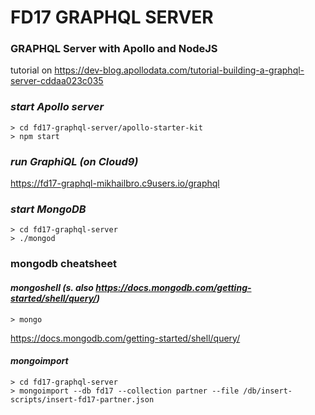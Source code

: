 # FD17 GRAPHQL SERVER

### GRAPHQL Server with Apollo and NodeJS 
tutorial on https://dev-blog.apollodata.com/tutorial-building-a-graphql-server-cddaa023c035

### _start Apollo server_
```
> cd fd17-graphql-server/apollo-starter-kit
> npm start
```

### _run GraphiQL (on Cloud9)_
https://fd17-graphql-mikhailbro.c9users.io/graphql


### _start MongoDB_
```
> cd fd17-graphql-server
> ./mongod
```

### mongodb cheatsheet
#### _mongoshell (s. also https://docs.mongodb.com/getting-started/shell/query/)_
```
> mongo
```
https://docs.mongodb.com/getting-started/shell/query/

#### _mongoimport_
```
> cd fd17-graphql-server
> mongoimport --db fd17 --collection partner --file /db/insert-scripts/insert-fd17-partner.json
```



